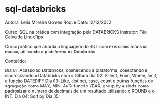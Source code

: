 # sql-databricks

Autora: Leila Moreira Gomes Roque
Data: 12/12/2022

Curso: SQL na prática com integração pelo DATABRICKS
Instrutor: Téo Calvo da LinuxTips


Curso prático que aborda a linguagem do SQL com exercícios mãos na massa, utilizando a plataforma do Databricks.


Conteúdo:

Dia 01: Acesso ao Databricks, conhecendo a plataforma, conectando e sincronizando o Databricks com o Github
Dia 02: Select, From, Where, limit, e função DATEDIFF
Dia 03: Like, distinct, case, count e outras funções de agregação como MAX, MIN, AVG, função YEAR, group by e ainda como padronizar o número de decimais de um resultado utilizando o ROUND e o INT.
Dia 04: Sort by
Dia 05:
